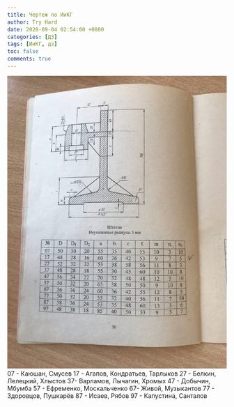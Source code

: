 ```yaml
---
title: Чертеж по ИиКГ
author: Try Hard
date: 2020-09-04 02:54:00 +0800
categories: [ДЗ]
tags: [ИиКГ, дз]
toc: false
comments: true
---
```


![чертеж](/assets/img/sample/mvvfF9UwuSY.jpg)
07 - Каюшан, Смусев
17 - Агапов, Кондратьев, Тарлыков
27 - Белкин, Лелецкий, Хлыстов
37- Варламов, Лычагин, Хромых
47 - Добычин, Мбумба
57 - Ефременко, Москальченко
67- Живой, Музыкантов
77 - Здоровцов, Пушкарёв
87 - Исаев, Рябов
97 - Капустина, Санталов 
